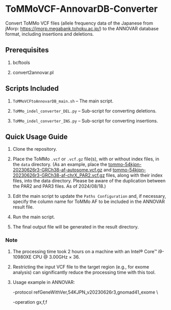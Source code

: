 # ToMMoVCF-AnnovarDB-Converter
Convert ToMMo VCF files (allele frequency data of the Japanese from jMorp: https://jmorp.megabank.tohoku.ac.jp/) to the ANNOVAR database format, including insertions and deletions.


## Prerequisites
1. bcftools

2. convert2annovar.pl

## Scripts Included
1. `ToMMoVCFtoAnnovarDB_main.sh` – The main script.

2. `ToMMo_indel_converter_DEL.py` – Sub-script for converting deletions.

3. `ToMMo_indel_converter_INS.py` – Sub-script for converting insertions.


## Quick Usage Guide
1. Clone the repository.

2. Place the ToMMo `.vcf` or `.vcf.gz` file(s), with or without index files, in the `data` directory. (As an example, place the <ins>tommo-54kjpn-20230626r3-GRCh38-af-autosome.vcf.gz</ins> and <ins>tommo-54kjpn-20230626r3-GRCh38-af-chrX_PAR2.vcf.gz</ins> files, along with their index files, into the data directory. Please be aware of the duplication between the PAR2 and PAR3 files. As of 2024/08/18.)
 
3. Edit the main script to update the `Paths Configuration` and, if necessary, specify the column name for ToMMo AF to be included in the ANNOVAR result file.

4. Run the main script.

5. The final output file will be generated in the result directory.


### Note
1. The processing time took 2 hours on a machine with an Intel® Core™ i9-10980XE CPU @ 3.00GHz × 36.

2. Restricting the input VCF file to the target region (e.g., for exome analysis) can significantly reduce the processing time with this tool.

3. Usage example in ANNOVAR:

   -protocol refGeneWithVer,54KJPN_v20230626r3,gnomad41_exome \

   -operation gx,f,f

